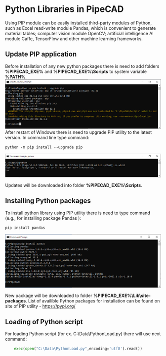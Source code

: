 # Python Libraries in PipeCAD
Using PIP module can be easily installed third-party modules of Python, such as Excel read-write module Pandas, which is convenient to generate material tables; computer vision module OpenCV; artificial intelligence AI module Caffe, TensorFlow and other machine learning frameworks.

## Update PIP application
Before installation of any new python packages there is need to add folders **%PIPECAD_EXE%** and **%PIPECAD_EXE%\Scripts** to system variable **%PATH%**. 
![001](./plugins/001.png)
After restart of Windows there is need to upgrade PIP utility to the latest version. In command line type command: 
```batch
python -m pip install --upgrade pip 
```
![002](./plugins/002.png)

Updates will be downloaded into folder **%PIPECAD_EXE%\Scripts**. 

## Installing Python packages
To install python library using PIP utility there is need to type command (e.g., for installing package Pandas ):
```batch
pip install pandas
```
![003](./plugins/003.png)

New package will be downloaded to folder **%PIPECAD_EXE%\Lib\site-packages**. List of availible Python packages for installation can be found on site of PIP utility - https://pypi.org/

## Loading of Python script
For loading Python script (for ex. C:\Data\PythonLoad.py) there will use next command:
```python
    exec(open("C:\Data\PythonLoad.py",encoding='utf8').read())
```
